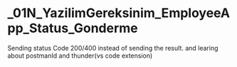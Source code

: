 # _01N_YazilimGereksinim_EmployeeApp_Status_Gonderme
Sending status Code 200/400 instead of sending the result. and learing about postmanId and thunder(vs code extension)
